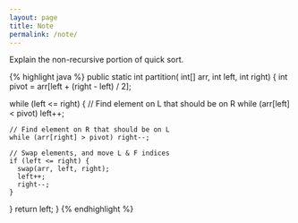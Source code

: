 ```yaml
---
layout: page
title: Note
permalink: /note/
---
```


Explain the non-recursive portion of quick sort.

{% highlight java %}
public static int partition(
                int[] arr, int left, int right) {
  int pivot = arr[left + (right - left) / 2];
  
  while (left <= right) {
    // Find element on L that should be on R
    while (arr[left] < pivot) left++;
    
    // Find element on R that should be on L
    while (arr[right] > pivot) right--;
    
    // Swap elements, and move L & F indices
    if (left <= right) {
      swap(arr, left, right);
      left++;
      right--;
    }
  }
  return left; 
}
{% endhighlight %}
